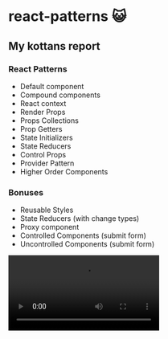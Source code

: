 # react-patterns 😺

## My kottans report

### React Patterns
- Default component
- Compound components
- React context
- Render Props
- Props Collections
- Prop Getters
- State Initializers
- State Reducers
- Control Props
- Provider Pattern
- Higher Order Components

### Bonuses
- Reusable Styles
- State Reducers (with change types)
- Proxy component
- Controlled Components (submit form)
- Uncontrolled Components (submit form)

![video](./public/21.05.05.mov)

